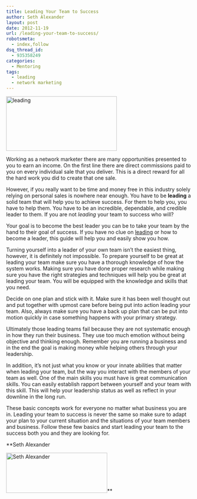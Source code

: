 ```yaml
---
title: Leading Your Team to Success
author: Seth Alexander
layout: post
date: 2012-11-19
url: /leading-your-team-to-success/
robotsmeta:
  - index,follow
dsq_thread_id:
  - 935358249
categories:
  - Mentoring
tags:
  - leading
  - network marketing
---
```

<img class="alignleft size-medium wp-image-717" title="word-cloud-team-success" src="http://sethaalexander.com/wp-content/uploads/2012/11/word-cloud-team-success-300x148.png" alt="leading" width="300" height="148" />

Working as a network marketer there are many opportunities presented to you to earn an income. On the first line there are direct commissions paid to you on every individual sale that you deliver. This is a direct reward for all the hard work you did to create that one sale.

However, if you really want to be time and money free in this industry solely relying on personal sales is nowhere near enough. You have to be **leading** a solid team that will help you to achieve success. For them to help you, you have to help them. You have to be an incredible, dependable, and credible leader to them. If you are not _leading_ your team to success who will?

Your goal is to become the best leader you can be to take your team by the hand to their goal of success. If you have no clue on <u>leading</u> or how to become a leader, this guide will help you and easily show you how.<!--more-->

Turning yourself into a leader of your own team isn&#8217;t the easiest thing, however, it is definitely not impossible. To prepare yourself to be great at leading your team make sure you have a thorough knowledge of how the system works. Making sure you have done proper research while making sure you have the right strategies and techniques will help you be great at leading your team. You will be equipped with the knowledge and skills that you need.

Decide on one plan and stick with it. Make sure it has been well thought out and put together with upmost care before being put into action leading your team. Also, always make sure you have a back up plan that can be put into motion quickly in case something happens with your primary strategy.

Ultimately those leading teams fail because they are not systematic enough in how they run their business. They use too much emotion without being objective and thinking enough. Remember you are running a business and in the end the goal is making money while helping others through your leadership.

In addition, it&#8217;s not just what you know or your innate abilities that matter when leading your team, but the way you interact with the members of your team as well. One of the main skills you must have is great communication skills. You can easily establish rapport between yourself and your team with this skill. This will help your leadership status as well as reflect in your downline in the long run.

These basic concepts work for everyone no matter what business you are in. Leading your team to success is never the same so make sure to adapt your plan to your current situation and the situations of your team members and business. Follow these few basics and start leading your team to the success both you and they are looking for.

**Seth Alexander
  
<img class="alignleft size-full wp-image-602" title="Seth Alexander" src="http://sethaalexander.com/wp-content/uploads/2012/09/signature.png" alt="Seth Alexander" width="274" height="109" />**